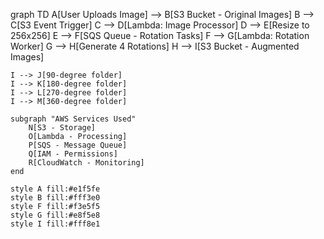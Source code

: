 graph TD
    A[User Uploads Image] --> B[S3 Bucket - Original Images]
    B --> C[S3 Event Trigger]
    C --> D[Lambda: Image Processor]
    D --> E[Resize to 256x256]
    E --> F[SQS Queue - Rotation Tasks]
    F --> G[Lambda: Rotation Worker]
    G --> H[Generate 4 Rotations]
    H --> I[S3 Bucket - Augmented Images]
    
    I --> J[90-degree folder]
    I --> K[180-degree folder]
    I --> L[270-degree folder]
    I --> M[360-degree folder]
    
    subgraph "AWS Services Used"
        N[S3 - Storage]
        O[Lambda - Processing]
        P[SQS - Message Queue]
        Q[IAM - Permissions]
        R[CloudWatch - Monitoring]
    end
    
    style A fill:#e1f5fe
    style B fill:#fff3e0
    style F fill:#f3e5f5
    style G fill:#e8f5e8
    style I fill:#fff8e1
